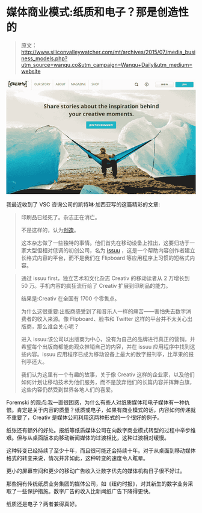 # 媒体商业模式:纸质和电子？那是创造性的

> 原文：<http://www.siliconvalleywatcher.com/mt/archives/2015/07/media_business_models.php?utm_source=wanqu.co&utm_campaign=Wanqu+Daily&utm_medium=website>

![Creativ](img/ef1046980a18d36089834f8b2eaf43fd.png "Creativ.png")

我最近收到了 VSC 咨询公司的凯特琳·加西亚写的这篇精彩的文章:

> 印刷品已经死了。杂志正在消亡。
> 
> 不是这样的，认为[创造](http://www.creativ.com/)。
> 
> 这本杂志做了一些独特的事情。他们首先在移动设备上推出，这要归功于一家大型但相对低调的初创公司，名为 [issuu](http://issuu.com/) ，这是一个帮助内容创作者建立长格式内容的平台，而不是我们在 Flipboard 等应用程序上习惯的短格式内容。

> 通过 issuu first，独立艺术和文化杂志 Creativ 的移动读者从 2 万增长到 50 万。手机内容的疯狂流行给了 Creativ 扩展到印刷品的能力。
> 
> 结果是:Creativ 在全国有 1700 个零售点。
> 
> 为什么这很重要:出版商感受到了和音乐人一样的痛苦——害怕失去数字消费者的收入来源。像 Flipboard、脸书和 Twitter 这样的平台并不太关心出版商，那么谁会关心呢？
> 
> 进入 issuu:该公司以出版商为中心，没有为自己的品牌进行真正的营销，并希望每个出版商都能向观众推销自己的内容，并在 issuu 应用程序中找到这些内容。issuu 应用程序已成为移动设备上最大的数字报刊亭，比苹果的报刊亭还大。
> 
> 我们认为这里有一个有趣的故事，关于像 Creativ 这样的企业家，以及他们如何计划让移动技术为他们服务，而不是放弃他们的长篇内容并挥舞白旗，这些内容仍然受到世界各地人们的喜爱。

Foremski 的观点:我一直很困惑，为什么有些人对纸质媒体和电子媒体有一种仇恨。肯定是关于内容的质量？纸质或电子，如果有商业模式的话，内容如何传递就不重要了，Creativ 是媒体公司利用这两种形式的一个很好的例子。

纸张还有额外的好处。报纸等纸质媒体公司在向数字商业模式转型的过程中举步维艰。但与从桌面版本向移动新闻媒体的过渡相比，这种过渡相对缓慢。

这种转变已经持续了至少十年，而且很可能还会持续十年。对于从桌面到移动媒体格式的转变来说，情况并非如此，这种转变的速度令人眩晕。

更小的屏幕空间和更少的移动广告收入让数字优先的媒体机构日子很不好过。

那些拥有传统纸质业务集团的媒体公司，如《纽约时报》，对其新生的数字业务采取了一些保护措施。数字广告的收入比新闻纸广告下降得更快。

纸质还是电子？两者兼得真好。